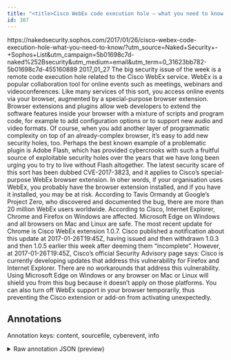 ```yaml
---
title: "<title>Cisco WebEx code execution hole – what you need to know – Naked Security</title>"
id: 387
---
```


<title>Cisco WebEx code execution hole – what you need to know – Naked Security</title>
<source> https://nakedsecurity.sophos.com/2017/01/26/cisco-webex-code-execution-hole-what-you-need-to-know/?utm_source=Naked+Security+-+Sophos+List&utm_campaign=5b01698c7d-naked%252Bsecurity&utm_medium=email&utm_term=0_31623bb782-5b01698c7d-455160889 </source>
<date> 2017_01_27 </date>
<text>
The big security issue of the week is a remote code execution hole related to the Cisco WebEx service.
WebEx is a popular collaboration tool for online events such as meetings, webinars and videoconferences.
Like many services of this sort, you access online events via your browser, augmented by a special-purpose browser extension.
Browser extensions and plugins allow web developers to extend the software features inside your browser with a mixture of scripts and program code, for example to add configuration options or to support new audio and video formats.
Of course, when you add  another layer of programmatic complexity on top of an already-complex browser, it’s easy to add new security holes, too.
Perhaps the best known example of a problematic plugin is Adobe Flash, which has provided cybercrooks with such a fruitful source of exploitable security holes over the years that we have long been urging you to try to live without Flash altogether.
The latest security scare of this sort has been dubbed CVE-2017-3823, and it applies to Cisco’s special-purpose WebEx browser extension.
In oher words, if your organisation uses WebEx, you probably have the browser extension installed, and if you have it installed, you may be at risk.
According to Tavis Ormandy at Google’s Project Zero, who discovered and documented the bug, there are more than 20 million WebEx users worldwide.
According to Cisco, Internet Explorer, Chrome and Firefox on Windows are affected.
Microsoft Edge on Windows and all browsers on Mac and Linux are safe.
The most recent update for Chrome is Cisco WebEx extension 1.0.7.
Cisco published a notification about this update at 2017-01-26T19:45Z, having issued and then withdrawn 1.0.3 and then 1.0.5 earlier this week after deeming them “incomplete”.
However, at 2017-01-26T19:45Z, Cisco’s official Security Advisory page says:
Cisco is currently developing updates that address this vulnerability for Firefox and Internet Explorer.
There are no workarounds that address this vulnerability.
Using Microsoft Edge on Windows or any browser on Mac or Linux will shield you from this bug because it doesn’t apply on those platforms.
You can also turn off WebEx support in your browser temporarily, thus preventing the Cisco extension or add-on from activating unexpectedly.
</text>



## Annotations

Annotation keys: content, sourcefile, cyberevent, info

<details>
<summary>Raw annotation JSON (preview)</summary>

```json
{
  "content": "The big security issue of the week is a remote code execution hole related to the Cisco WebEx service. WebEx is a popular collaboration tool for online events such as meetings, webinars and videoconferences. Like many services of this sort, you access online events via your browser, augmented by a special-purpose browser extension. Browser extensions and plugins allow web developers to extend the software features inside your browser with a mixture of scripts and program code, for example to add configuration options or to support new audio and video formats. Of course, when you add  another layer of programmatic complexity on top of an already-complex browser, it\u2019s easy to add new security holes, too. Perhaps the best known example of a problematic plugin is Adobe Flash, which has provided cybercrooks with such a fruitful source of exploitable security holes over the years that we have long been urging you to try to live without Flash altogether. The latest security scare of this sort has been dubbed CVE-2017-3823, and it applies to Cisco\u2019s special-purpose WebEx browser extension. In oher words, if your organisation uses WebEx, you probably have the browser extension installed, and if you have it installed, you may be at risk. According to Tavis Ormandy at Google\u2019s Project Zero, who discovered and documented the bug, there are more than 20 million WebEx users worldwide. According to Cisco, Internet Explorer, Chrome and Firefox on Windows are affected. Microsoft Edge on Windows and all browsers on Mac and Linux are safe. The most recent update for Chrome is Cisco WebEx extension 1.0.7. Cisco published a notification about this update at 2017-01-26T19:45Z, having issued and then withdrawn 1.0.3 and then 1.0.5 earlier this week after deeming them \u201cincomplete\u201d. However, at 2017-01-26T19:45Z, Cisco\u2019s official Security Advisory page says: Cisco is currently developing updates that address this vulnerability for Firefox and Internet Explorer. There are no workarounds that address this vulnerability. Using Microsoft Edge on Windows or any browser on Mac or Linux will shield you from this bug because it doesn\u2019t apply on those platforms. You can also turn off WebEx support in your browser temporarily, thus preventing the Cisco extension or add-on from activating unexpectedly.",
  "sourcefile": "387.txt",
  "cyberevent": {
    "hopper": [
      {
        "index": 0,
        "relation": "Same",
        "events": [
          {
            "index": "E1",
            "type": "Vulnerability-related",
            "realis": "Actual",
            "nugget": {
              "startOffset": 1872,
              "index": "T2",
              "endOffset": 1895,
              "text": "is currently developing"
            },
            "argument": [
              {
                "index": "T1",
                "external_reference": {
                  "dbpediaURI": "http://dbpedia.org/resource/Cisco_Systems",
                  "wikidataid": "Q173395"
                },
                "endOffset": 1871,
                "role": {
                  "type": "Releaser"
                },
                "text": "Cisco",
                "startOffset": 1866,
                "type": "Organization"
              },
              {
                "index": "T3",
                "text": "updates",
                "endOffset": 1903,
                "role": {
                  "type": "Patch"
                },
                "startOffset": 1896,
                "type": "Patch"
              }
            ],
            "subtype": "PatchVulnerability"
          },
          {
            "index": "E2",
            "type": "Vulnerability-related",
            "realis": "Actual",
            "nugget": {
              "startOffset": 1909,
              "index": "T4",
              "endOffset": 1916,
              "text": "address"
            },
            "argument": [
              {
                "index": "T5"
```
</details>
